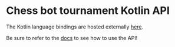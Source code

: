 # Chess bot tournament Kotlin API
The Kotlin language bindings are hosted externally [here](https://github.com/Superbox2147/chess-api-kt).

Be sure to refer to the [docs](https://github.com/shiro-nya/2025-chess-bot-tournament/wiki/Chess-API-(Kotlin)) to see how to use the API!

